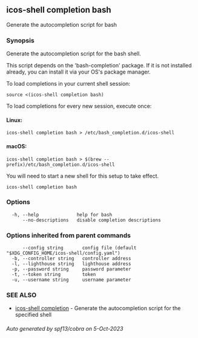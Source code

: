 ## icos-shell completion bash

Generate the autocompletion script for bash

### Synopsis

Generate the autocompletion script for the bash shell.

This script depends on the 'bash-completion' package.
If it is not installed already, you can install it via your OS's package manager.

To load completions in your current shell session:

	source <(icos-shell completion bash)

To load completions for every new session, execute once:

#### Linux:

	icos-shell completion bash > /etc/bash_completion.d/icos-shell

#### macOS:

	icos-shell completion bash > $(brew --prefix)/etc/bash_completion.d/icos-shell

You will need to start a new shell for this setup to take effect.


```
icos-shell completion bash
```

### Options

```
  -h, --help              help for bash
      --no-descriptions   disable completion descriptions
```

### Options inherited from parent commands

```
      --config string       config file (default "$XDG_CONFIG_HOME/icos-shell/config.yaml")
  -b, --controller string   controller address
  -l, --lighthouse string   lighthouse address
  -p, --password string     password parameter
  -t, --token string        token
  -u, --username string     username parameter
```

### SEE ALSO

* [icos-shell completion](icos-shell_completion.md)	 - Generate the autocompletion script for the specified shell

###### Auto generated by spf13/cobra on 5-Oct-2023
